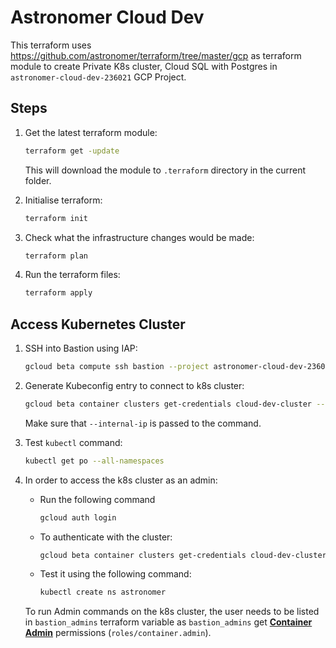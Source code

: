 # Astronomer Cloud Dev 
This terraform uses https://github.com/astronomer/terraform/tree/master/gcp as terraform module to create Private K8s cluster, Cloud SQL with Postgres in `astronomer-cloud-dev-236021` GCP Project.


## Steps

1. Get the latest terraform module:

    ```bash
    terraform get -update
    ```
    This will download the module to `.terraform` directory in the current folder.

1. Initialise terraform:
    
    ```bash
    terraform init
    ```
	
1. Check what the infrastructure changes would be made:

    ```bash
    terraform plan
    ```
	
1. Run the terraform files:

    ```bash
    terraform apply
    ```

## Access Kubernetes Cluster

1. SSH into Bastion using IAP:

    ```bash
    gcloud beta compute ssh bastion --project astronomer-cloud-dev-236021 --tunnel-through-iap
    ```
  
1. Generate Kubeconfig entry to connect to k8s cluster:

    ```bash
    gcloud beta container clusters get-credentials cloud-dev-cluster --region us-east4 --project astronomer-cloud-dev-236021 --internal-ip
    ```
    
    Make sure that `--internal-ip` is passed to the command.
    
1. Test `kubectl` command:

    ```bash
    kubectl get po --all-namespaces
    ```

1. In order to access the k8s cluster as an admin:
    
    * Run the following command
     
      ```bash
      gcloud auth login
      ```
    
    * To authenticate with the cluster: 
      
      ```bash
      gcloud beta container clusters get-credentials cloud-dev-cluster --region us-east4 --project astronomer-cloud-dev-236021 --internal-ip
      ```
      
    * Test it using the following command:
    
      ```bash
      kubectl create ns astronomer
      ```

    To run Admin commands on the k8s cluster, the user needs to be listed in `bastion_admins` terraform variable as `bastion_admins` get [**Container Admin**](https://cloud.google.com/kubernetes-engine/docs/how-to/iam#kubernetes-engine-roles) permissions (`roles/container.admin`).
